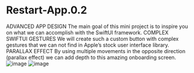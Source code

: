 # Restart-App.0.2
ADVANCED APP DESIGN The main goal of this mini project is to inspire you on what we can accomplish with the SwiftUI framework. COMPLEX SWIFTUI GESTURES We will create such a custom button with complex gestures that we can not find in Apple’s stock user interface library. PARALLAX EFFECT By using multiple movements in the opposite direction (parallax effect) we can add depth to this amazing onboarding screen.
![image](https://user-images.githubusercontent.com/82453244/145226838-21b8dd84-109d-4573-9d80-2d3d6f8b7eb5.png)
![image](https://user-images.githubusercontent.com/82453244/145226955-b2e0734e-1ddf-4d94-b1bb-5a0eca41ebf4.png)

